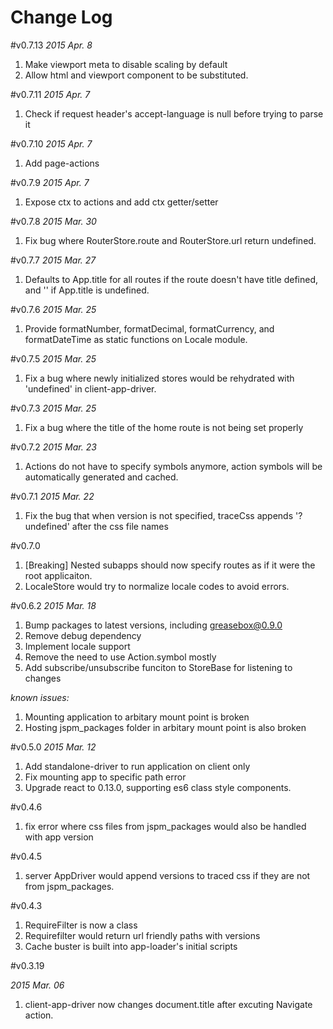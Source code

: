 Change Log
===

#v0.7.13
*2015 Apr. 8*

1. Make viewport meta to disable scaling by default
2. Allow html and viewport component to be substituted.

#v0.7.11
*2015 Apr. 7*

1. Check if request header's accept-language is null before trying to parse it


#v0.7.10
*2015 Apr. 7*

1. Add page-actions


#v0.7.9
*2015 Apr. 7*

1. Expose ctx to actions and add ctx getter/setter

#v0.7.8
*2015 Mar. 30*

1. Fix bug where RouterStore.route and RouterStore.url return undefined.

#v0.7.7
*2015 Mar. 27*

1. Defaults to App.title for all routes if the route doesn't have title defined, and '' if App.title is undefined.


#v0.7.6
*2015 Mar. 25*

1. Provide formatNumber, formatDecimal, formatCurrency, and formatDateTime as static functions on Locale module.

#v0.7.5
*2015 Mar. 25*

1. Fix a bug where newly initialized stores would be rehydrated with 'undefined' in client-app-driver.

#v0.7.3
*2015 Mar. 25*

1. Fix a bug where the title of the home route is not being set properly

#v0.7.2
*2015 Mar. 23*

1. Actions do not have to specify symbols anymore, action symbols will be automatically generated and cached.

#v0.7.1
*2015 Mar. 22*

1. Fix the bug that when version is not specified, traceCss appends '?undefined' after the css file names


#v0.7.0

1. [Breaking] Nested subapps should now specify routes as if it were the root applicaiton.
2. LocaleStore would try to normalize locale codes to avoid errors.

#v0.6.2
*2015 Mar. 18*

1. Bump packages to latest versions, including greasebox@0.9.0
2. Remove debug dependency
3. Implement locale support
4. Remove the need to use Action.symbol mostly
5. Add subscribe/unsubscribe funciton to StoreBase for listening to changes

*known issues:*

1. Mounting application to arbitary mount point is broken
2. Hosting jspm_packages folder in arbitary mount point is also broken

#v0.5.0
*2015 Mar. 12*

1. Add standalone-driver to run application on client only
2. Fix mounting app to specific path error
3. Upgrade react to 0.13.0, supporting es6 class style components.

#v0.4.6

1. fix error where css files from jspm_packages would also be handled with app version

#v0.4.5

1. server AppDriver would append versions to traced css if they are not from jspm_packages.

#v0.4.3

1. RequireFilter is now a class
2. Requirefilter would return url friendly paths with versions
3. Cache buster is built into app-loader's initial scripts


#v0.3.19 

*2015 Mar. 06*

1. client-app-driver now changes document.title after excuting Navigate action.
